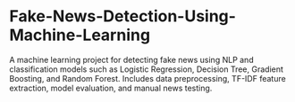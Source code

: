 # Fake-News-Detection-Using-Machine-Learning
A machine learning project for detecting fake news using NLP and classification models such as Logistic Regression, Decision Tree, Gradient Boosting, and Random Forest. Includes data preprocessing, TF-IDF feature extraction, model evaluation, and manual news testing.
